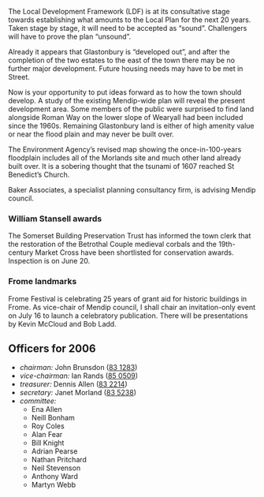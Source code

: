 The Local Development Framework (LDF) is at its consultative stage
towards establishing what amounts to the Local Plan for the next 20
years. Taken stage by stage, it will need to be accepted as “sound”.
Challengers will have to prove the plan “unsound”.

Already it appears that Glastonbury is “developed out”, and after the
completion of the two estates to the east of the town there may be no
further major development. Future housing needs may have to be met in
Street.

Now is your opportunity to put ideas forward as to how the town should
develop. A study of the existing Mendip-wide plan will reveal the
present development area. Some members of the public were surprised to
find land alongside Roman Way on the lower slope of Wearyall had been
included since the 1960s. Remaining Glastonbury land is either of high
amenity value or near the flood plain and may never be built over.

The Environment Agency’s revised map showing the once-in-100-years
floodplain includes all of the Morlands site and much other land already
built over. It is a sobering thought that the tsunami of 1607 reached St
Benedict’s Church.

Baker Associates, a specialist planning consultancy firm, is advising
Mendip council.

### William Stansell awards

The Somerset Building Preservation Trust
has informed the town clerk that the restoration of the Betrothal Couple
medieval corbals and the 19th-century Market Cross have been shortlisted
for conservation awards. Inspection is on June 20.

### Frome landmarks

Frome Festival is celebrating 25 years of grant aid
for historic buildings in Frome. As vice-chair of Mendip council, I
shall chair an invitation-only event on July 16 to launch a celebratory
publication. There will be presentations by Kevin McCloud and Bob Ladd.

Officers for 2006
-----------------

- *chairman:* John Brunsdon ([83 1283](tel:+441458831283))
- *vice-chairman:* Ian Rands ([85 0509](tel:+441458830509))
- *treasurer:* Dennis Allen ([83 2214](tel:+441458832214))
- *secretary:* Janet Morland ([83 5238](tel:+441458835238))
- *committee:*
  - Ena Allen
  - Neill Bonham
  - Roy Coles
  - Alan Fear
  - Bill Knight
  - Adrian Pearse
  - Nathan Pritchard
  - Neil Stevenson
  - Anthony Ward
  - Martyn Webb
